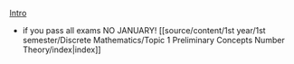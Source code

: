 [Intro](https://informatica.cv.uma.es/pluginfile.php/710568/mod_resource/content/1/Intro2526.pdf)
- if you pass all exams NO JANUARY!
[[source/content/1st year/1st semester/Discrete Mathematics/Topic 1 Preliminary Concepts Number Theory/index|index]]